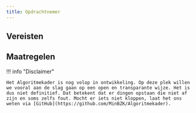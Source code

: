 ```yaml
---
title: Opdrachtnemer
---
```


## Vereisten

<!-- list_vereisten rollen/opdrachtnemer no-rol -->

## Maatregelen

<!-- list_maatregelen rollen/opdrachtnemer no-rol -->

!!! info "Disclaimer"

    Het Algoritmekader is nog volop in ontwikkeling. Op deze plek willen we vooral aan de slag gaan op een open en transparante wijze. Het is dus niet definitief. Dat betekent dat er dingen opstaan die niet af zijn en soms zelfs fout. Mocht er iets niet kloppen, laat het ons weten via [GitHub](https://github.com/MinBZK/Algoritmekader).
